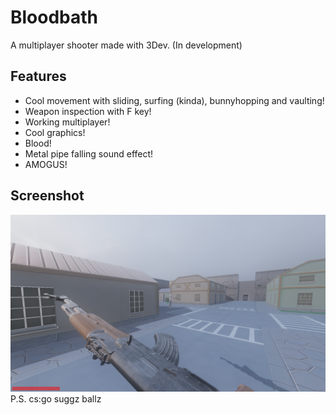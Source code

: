# Bloodbath
A multiplayer shooter made with 3Dev. (In development)
## Features
- Cool movement with sliding, surfing (kinda), bunnyhopping and vaulting!
- Weapon inspection with F key!
- Working multiplayer!
- Cool graphics!
- Blood!
- Metal pipe falling sound effect!
- AMOGUS!
## Screenshot
![](./screenshot.png)  
P.S. cs:go suggz ballz
